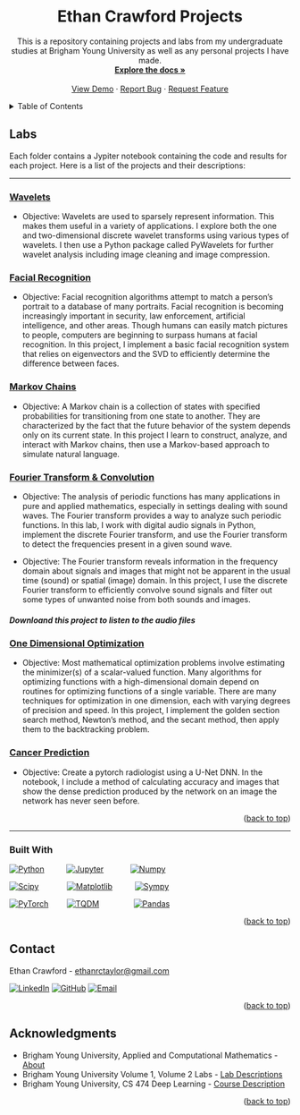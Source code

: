 <a name="readme-top"></a>

<div align="center">

<h1 align="center">Ethan Crawford Projects</h1>

  <p align="center">
    This is a repository containing projects and labs from my undergraduate studies at Brigham Young University as well as any personal projects I have made.
    <br />
    <a href="https://github.com/EthanRCT/Projects"><strong>Explore the docs »</strong></a>
    <br />
    <br />
    <a href="https://github.com/EthanRCT/Projects">View Demo</a>
    ·
    <a href="https://github.com/EthanRCT/Projects/issues">Report Bug</a>
    ·
    <a href="https://github.com/EthanRCT/Projects/issues">Request Feature</a>
  </p>
</div>



<!-- TABLE OF CONTENTS -->
<details>
  <summary>Table of Contents</summary>
  <ol>
    <li>
      <a href="#labs">Labs</a>
      <ul>
        <li><a href="#built-with">Built With</a></li>
      </ul>
    </li>
    <li><a href="#contact">Contact</a></li>
    <li><a href="#acknowledgments">Acknowledgments</a></li>
  </ol>
</details>



<!-- Labs -->
## Labs

Each folder contains a Jypiter notebook containing the code and results for each project. Here is a list of the projects and their descriptions:

<hr>

### <a href="https://github.com/EthanRCT/Projects/tree/main/Wavelets">Wavelets</a>

- Objective: Wavelets are used to sparsely represent information. This makes them useful in
a variety of applications. I explore both the one and two-dimensional discrete wavelet transforms
using various types of wavelets. I then use a Python package called PyWavelets for further wavelet
analysis including image cleaning and image compression.

### <a href="https://github.com/EthanRCT/Projects/tree/main/Facial%20Recognition">Facial Recognition</a>

- Objective: Facial recognition algorithms attempt to match a person’s portrait to a database
of many portraits. Facial recognition is becoming increasingly important in security, law enforcement,
artificial intelligence, and other areas. Though humans can easily match pictures to people, computers
are beginning to surpass humans at facial recognition. In this project, I implement a basic facial
recognition system that relies on eigenvectors and the SVD to efficiently determine the difference
between faces.

### <a href="https://github.com/EthanRCT/Projects/tree/main/Markov%20Chains">Markov Chains</a>

- Objective: A Markov chain is a collection of states with specified probabilities for transitioning from one state to another. They are characterized by the fact that the future behavior of the system depends only on its current state. In this project I learn to construct, analyze, and interact with
Markov chains, then use a Markov-based approach to simulate natural language.


### <a href="https://github.com/EthanRCT/Projects/blob/main/Fourier%20Transform%20%26%20Convolution">Fourier Transform & Convolution</a>

- Objective: The analysis of periodic functions has many applications in pure and applied
mathematics, especially in settings dealing with sound waves. The Fourier transform provides a way
to analyze such periodic functions. In this lab, I work with digital audio signals
in Python, implement the discrete Fourier transform, and use the Fourier transform to detect the
frequencies present in a given sound wave.

- Objective: The Fourier transform reveals information in the frequency domain about signals
and images that might not be apparent in the usual time (sound) or spatial (image) domain. In this
project, I use the discrete Fourier transform to efficiently convolve sound signals and filter out some
types of unwanted noise from both sounds and images.

##### *Downloand this project to listen to the audio files*

### <a href="https://github.com/EthanRCT/Projects/tree/main/OneDimmOptimization">One Dimensional Optimization</a>

- Objective: Most mathematical optimization problems involve estimating the minimizer(s) of
a scalar-valued function. Many algorithms for optimizing functions with a high-dimensional domain
depend on routines for optimizing functions of a single variable. There are many techniques for
optimization in one dimension, each with varying degrees of precision and speed. In this project, I
implement the golden section search method, Newton’s method, and the secant method, then apply
them to the backtracking problem.

### <a href="https://github.com/EthanRCT/Projects/tree/main/OneDimmOptimization">Cancer Prediction</a>
- Objective: Create a pytorch radiologist using a U-Net DNN. In the notebook, I include a method of calculating accuracy and images that show the dense prediction produced by the network on an image the network has never seen before.

<p align="right">(<a href="#readme-top">back to top</a>)</p>

<hr>

### Built With

<!-- [![Scikit-Learn][Scikit-Learn-icon]][Scikit-Learn-url] 

[![Pandas][Pandas-icon]][Pandas-url]

[![SQL][SQL-icon]][SQL-url] -->

[![Python][Python-icon]][Python-url] &emsp; &emsp; [![Jupyter][Jupyter-icon]][Jupyter-url] &emsp; &emsp; &nbsp; [![Numpy][Numpy-icon]][Numpy-url] 

[![Scipy][Scipy-icon]][Scipy-url] &emsp; &emsp; &ensp; [![Matplotlib][Matplotlib-icon]][Matplotlib-url] &emsp; &emsp;  [![Sympy][Sympy-icon]][Sympy-url]  

[![PyTorch][PyTorch-icon]][PyTorch-url] &emsp; &ensp; [![TQDM][tqdm-icon]][tqdm-url] &emsp; &emsp; &ensp; &ensp; [![Pandas][Pandas-icon]][Pandas-url]    

<p align="right">(<a href="#readme-top">back to top</a>)</p>

<!-- CONTACT -->
## Contact

Ethan Crawford - ethanrctaylor@gmail.com

[![LinkedIn][linkedin-icon]][linkedin-url]
[![GitHub][github-icon]][github-url]
[![Email][email-icon]][email-url]

<p align="right">(<a href="#readme-top">back to top</a>)</p>



<!-- ACKNOWLEDGMENTS -->
## Acknowledgments

* Brigham Young University, Applied and Computational Mathematics - [About](https://acme.byu.edu/)
* Brigham Young University Volume 1, Volume 2 Labs - [Lab Descriptions](https://acme.byu.edu/2022-2023-materials)
* Brigham Young University, CS 474 Deep Learning - [Course Description](https://catalog.byu.edu/physical-and-mathematical-sciences/computer-science/introduction-deep-learning)

<p align="right">(<a href="#readme-top">back to top</a>)</p>



<!-- MARKDOWN LINKS & IMAGES -->
[Python-icon]: https://img.shields.io/badge/Python-3776AB?style=for-the-badge&logo=python&logoColor=white
[Python-url]: https://www.python.org/

[Jupyter-icon]: https://img.shields.io/badge/Jupyter-F37626?style=for-the-badge&logo=Jupyter&logoColor=white
[Jupyter-url]: https://jupyter.org/

[NumPy-icon]: https://img.shields.io/badge/NumPy-2596be?style=for-the-badge&logo=numpy&logoColor=white
[NumPy-url]: https://numpy.org/

[Matplotlib-icon]: https://img.shields.io/badge/Matplotlib-3776AB?style=for-the-badge&logo=matplotlib&logoColor=white
[Matplotlib-url]: https://matplotlib.org/

[Scikit-learn-icon]: https://img.shields.io/badge/Scikit--learn-F7931E?style=for-the-badge&logo=scikit-learn&logoColor=white
[Scikit-learn-url]: https://scikit-learn.org/stable/

[PyTorch-icon]: https://img.shields.io/badge/PyTorch-EE4C2C?style=for-the-badge&logo=pytorch&logoColor=white
[PyTorch-url]: https://pytorch.org/

[Pandas-icon]: https://img.shields.io/badge/Pandas-120756?style=for-the-badge&logo=pandas&logoColor=white
[Pandas-url]: https://pandas.pydata.org/

[Scipy-icon]: https://img.shields.io/badge/SciPy-8CAAE6?style=for-the-badge&logo=scipy&logoColor=white
[Scipy-url]: https://www.scipy.org/

[Sympy-icon]: https://img.shields.io/badge/Sympy-3B5526?style=for-the-badge&logo=sympy&logoColor=white
[Sympy-url]: https://www.sympy.org/en/index.html

[SQL-icon]: https://img.shields.io/badge/SQL-025E8C?style=for-the-badge&logo=postgresql&logoColor=white
[SQL-url]: https://www.postgresql.org/

[tqdm-icon]: https://img.shields.io/badge/tqdm-37B8AF?style=for-the-badge&logo=tqdm&logoColor=white
[tqdm-url]: https://tqdm.github.io/

[linkedIn-icon]: https://img.shields.io/badge/LinkedIn-0077B5?style=for-the-badge&logo=linkedin&logoColor=white
[linkedIn-url]: https://www.linkedin.com/in/ethan-crawford-766463169/

[github-icon]: https://img.shields.io/badge/GitHub-100000?style=for-the-badge&logo=github&logoColor=white
[github-url]: https://github.com/EthanRCT

[Email-icon]: https://img.shields.io/badge/Email-D14836?style=for-the-badge&logo=gmail&logoColor=white
[Email-url]: mailto:ethanrctaylor@gmail.com
